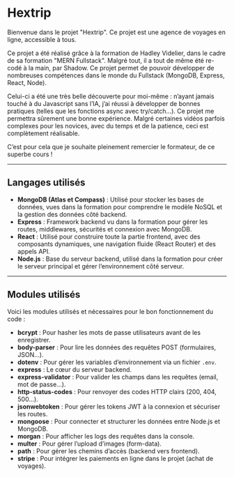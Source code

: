 # Hextrip

Bienvenue dans le projet "Hextrip". Ce projet est une agence de voyages en ligne, accessible à tous.

Ce projet a été réalisé grâce à la formation de Hadley Videlier, dans le cadre de sa formation "MERN Fullstack". Malgré tout, il a tout de même été re-codé à la main, par Shadow. Ce projet permet de pouvoir développer de nombreuses compétences dans le monde du Fullstack (MongoDB, Express, React, Node).

Celui-ci a été une très belle découverte pour moi-même : n’ayant jamais touché à du Javascript sans l’IA, j’ai réussi à développer de bonnes pratiques (telles que les fonctions async avec try/catch...). Ce projet me permettra sûrement une bonne expérience.
Malgré certaines vidéos parfois complexes pour les novices, avec du temps et de la patience, ceci est complètement réalisable.

C’est pour cela que je souhaite pleinement remercier le formateur, de ce superbe cours !

---

## Langages utilisés

- **MongoDB (Atlas et Compass)** : Utilisé pour stocker les bases de données, vues dans la formation pour comprendre le modèle NoSQL et la gestion des données côté backend.
- **Express** : Framework backend vu dans la formation pour gérer les routes, middlewares, sécurités et connexion avec MongoDB.
- **React** : Utilisé pour construire toute la partie frontend, avec des composants dynamiques, une navigation fluide (React Router) et des appels API.
- **Node.js** : Base du serveur backend, utilisé dans la formation pour créer le serveur principal et gérer l’environnement côté serveur.

---

## Modules utilisés

Voici les modules utilisés et nécessaires pour le bon fonctionnement du code :

- **bcrypt** : Pour hasher les mots de passe utilisateurs avant de les enregistrer.
- **body-parser** : Pour lire les données des requêtes POST (formulaires, JSON...).
- **dotenv** : Pour gérer les variables d’environnement via un fichier `.env`.
- **express** : Le cœur du serveur backend.
- **express-validator** : Pour valider les champs dans les requêtes (email, mot de passe...).
- **http-status-codes** : Pour renvoyer des codes HTTP clairs (200, 404, 500...).
- **jsonwebtoken** : Pour gérer les tokens JWT à la connexion et sécuriser les routes.
- **mongoose** : Pour connecter et structurer les données entre Node.js et MongoDB.
- **morgan** : Pour afficher les logs des requêtes dans la console.
- **multer** : Pour gérer l’upload d’images (form-data).
- **path** : Pour gérer les chemins d’accès (backend vers frontend).
- **stripe** : Pour intégrer les paiements en ligne dans le projet (achat de voyages).

